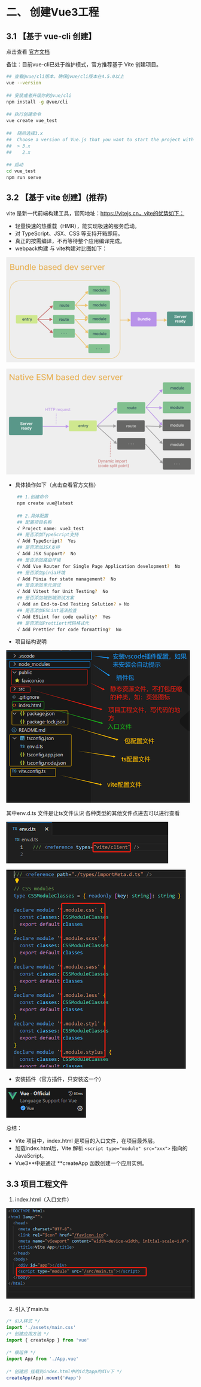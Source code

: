 # 二、 创建Vue3工程

## 3.1 【基于 vue-cli 创建】
点击查看 [官方文档](https://cli.vuejs.org/zh/guide/creating-a-project.html#vue-create)


备注：目前vue-cli已处于维护模式，官方推荐基于 Vite 创建项目。


```sh
## 查看@vue/cli版本，确保@vue/cli版本在4.5.0以上
vue --version

## 安装或者升级你的@vue/cli 
npm install -g @vue/cli

## 执行创建命令
vue create vue_test

##  随后选择3.x
##  Choose a version of Vue.js that you want to start the project with (Use arrow keys)
##  > 3.x
##    2.x

## 启动
cd vue_test
npm run serve
```

## 3.2 【基于 vite 创建】(推荐)
vite 是新一代前端构建工具，官网地址：https://vitejs.cn，vite的优势如下：
- 轻量快速的热重载（HMR），能实现极速的服务启动。
- 对 TypeScript、JSX、CSS 等支持开箱即用。
- 真正的按需编译，不再等待整个应用编译完成。
- webpack构建 与 vite构建对比图如下： 

![](/framework/vue/vue3/001.png)

![](/framework/vue/vue3/002.png)

- 具体操作如下（点击查看官方文档）

```sh
    ## 1.创建命令
    npm create vue@latest
    
    ## 2.具体配置
    ## 配置项目名称
    √ Project name: vue3_test
    ## 是否添加TypeScript支持
    √ Add TypeScript?  Yes
    ## 是否添加JSX支持
    √ Add JSX Support?  No
    ## 是否添加路由环境
    √ Add Vue Router for Single Page Application development?  No
    ## 是否添加pinia环境
    √ Add Pinia for state management?  No
    ## 是否添加单元测试
    √ Add Vitest for Unit Testing?  No
    ## 是否添加端到端测试方案
    √ Add an End-to-End Testing Solution? » No
    ## 是否添加ESLint语法检查
    √ Add ESLint for code quality?  Yes
    ## 是否添加Prettiert代码格式化
    √ Add Prettier for code formatting?  No
```

- 项目结构说明

![](/framework/vue/vue3/003.png)

其中env.d.ts 文件是让ts文件认识 各种类型的其他文件点进去可以进行查看

![](/framework/vue/vue3/004.png)

![](/framework/vue/vue3/005.png)

- 安装插件（官方插件，只安装这一个）

![](/framework/vue/vue3/006.png)
        
总结：

- Vite 项目中，index.html 是项目的入口文件，在项目最外层。
- 加载index.html后，Vite 解析 `<script type="module" src="xxx">` 指向的JavaScript。
- Vue3**中是通过 **createApp 函数创建一个应用实例。


## 3.3 项目工程文件
1. index.html（入口文件）

![](/framework/vue/vue3/007.png)

2. 引入了main.ts

```ts
/* 引入样式 */
import './assets/main.css'
/* 创建应用方法 */
import { createApp } from 'vue'

/* 根组件 */
import App from './App.vue'

/* 创建后 挂载到index.html中的id为app的div下 */
createApp(App).mount('#app')
```
